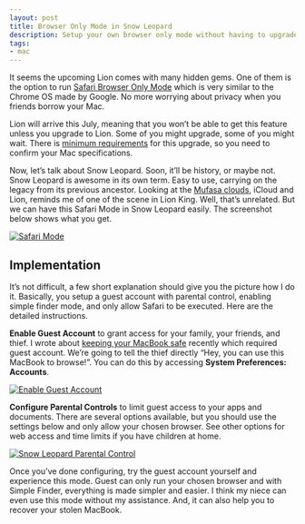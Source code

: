 ```yaml
---
layout: post
title: Browser Only Mode in Snow Leopard
description: Setup your own browser only mode without having to upgrade to Lion.
tags:
- mac
---
```

It seems the upcoming Lion comes with many hidden gems. One of them is the option to run [Safari Browser Only Mode][1] which is very similar to the Chrome OS made by Google. No more worrying about privacy when you friends borrow your Mac.

Lion will arrive this July, meaning that you won’t be able to get this feature unless you upgrade to Lion. Some of you might upgrade, some of you might wait. There is [minimum requirements][2] for this upgrade, so you need to confirm your Mac specifications.

Now, let’s talk about Snow Leopard. Soon, it’ll be history, or maybe not. Snow Leopard is awesome in its own term. Easy to use, carrying on the legacy from its previous ancestor. Looking at the [Mufasa clouds](http://www.google.com/search?q=mufasa+cloud), iCloud and Lion, reminds me of one of the scene in Lion King. Well, that’s unrelated. But we can have this Safari Mode in Snow Leopard easily. The screenshot below shows what you get.

[ ![Safari Mode][img2] ](http://images.sayzlim.net/2011/06/guest_finder.jpg "http://images.sayzlim.net/2011/06/guest_finder.jpg")

[img2]: http://images.sayzlim.net/2011/06/guest_finder.jpg "http://images.sayzlim.net/2011/06/guest_finder.jpg"

## Implementation

It’s not difficult, a few short explanation should give you the picture how I do it. Basically, you setup a guest account with parental control, enabling simple finder mode, and only allow Safari to be executed. Here are the detailed instructions.

**Enable Guest Account** to grant access for your family, your friends, and thief. I wrote about [keeping your MacBook safe][3] recently which required guest account. We’re going to tell the thief directly “Hey, you can use this MacBook to browse!”. You can do this by accessing **System Preferences: Accounts**.

[ ![Enable Guest Account][img1] ](http://images.sayzlim.net/2011/06/guest_enable.jpg "Enable Guest AccountEnable Guest Account")

[img1]: http://images.sayzlim.net/2011/06/guest_enable.jpg "Enable Guest AccountEnable Guest Account"

**Configure Parental Controls** to limit guest access to your apps and documents. There are several options available, but you should use the settings below and only allow your chosen browser. See other options for web access and time limits if you have children at home.

[ ![Snow Leopard Parental Control][img3] ](http://images.sayzlim.net/2011/06/guest_parental.jpg "Snow Leopard Parental Control")

[img3]: http://images.sayzlim.net/2011/06/guest_parental.jpg "Snow Leopard Parental Control"

Once you’ve done configuring, try the guest account yourself and experience this mode. Guest can only run your chosen browser and with Simple Finder, everything is made simpler and easier. I think my niece can even use this mode without my assistance. And,  it can also help you to recover your stolen MacBook.

[1]: http://www.macrumors.com/2011/06/12/mac-os-x-lion-can-run-in-chrome-os-like-browser-only-mode/ "Mac OS X Lion Can Run in Chrome OS-Like Browser Only Mode ..."
[2]: http://macs.about.com/od/macoperatingsystems/qt/Mac-Os-X-Lion-Preview-Mac-Os-X-Lion-Minimum-Requirements.htm "Mac OS X 10.7 Lion Minimum Requirements - Macs - About.com"
[3]: http://sayzlim.net/keep-your-macbook-safe/ "Keep Your MacBook Safe | Sayz Lim"
